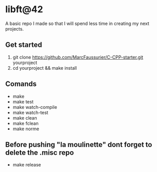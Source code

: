 # libft@42

A basic repo I made so that I will spend less time in creating my next projects.

## Get started

1) git clone https://github.com/MarcFaussurier/C-CPP-starter.git yourproject
2) cd yourproject && make install

## Comands

- make
- make test 
- make watch-compile 
- make watch-test 
- make clean
- make fclean
- make norme

## Before pushing "la moulinette" dont forget to delete the .misc repo
- make release
